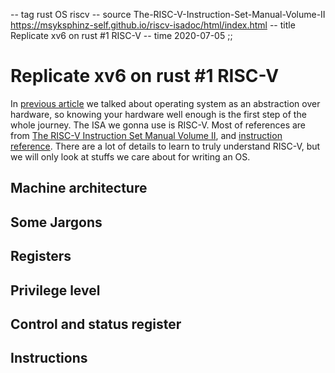 -- tag rust OS riscv
-- source The-RISC-V-Instruction-Set-Manual-Volume-II
          https://msyksphinz-self.github.io/riscv-isadoc/html/index.html
-- title Replicate xv6 on rust #1 RISC-V
-- time 2020-07-05
;;
# Replicate xv6 on rust #1 RISC-V

In [previous article](http://www.url.com) we talked about operating system as an abstraction over hardware, so knowing your hardware well enough is the first step of the whole journey. The ISA we gonna use is RISC-V. Most of references are from [The RISC-V Instruction Set Manual Volume II](https://people.eecs.berkeley.edu/~krste/papers/riscv-privileged-v1.9.1.pdf), and [instruction reference](https://msyksphinz-self.github.io/riscv-isadoc/html/rvi.html#auipc). There are a lot of details to learn to truly understand RISC-V, but we will only look at stuffs we care about for writing an OS.

## Machine architecture

## Some Jargons

## Registers

## Privilege level

## Control and status register

## Instructions
